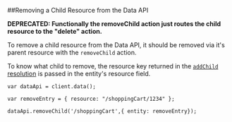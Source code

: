 ##Removing a Child Resource from the Data API

**DEPRECATED: Functionally the removeChild action just routes the child resource to the "delete" action.**

To remove a child resource from the Data API, it should be removed via it's parent resource with the `removeChild`
action.

To know what child to remove, the resource key returned in the
[`addChild` resolution](storing.md) is passed in the entity's resource field.

```
var dataApi = client.data();

var removeEntry = { resource: "/shoppingCart/1234" };

dataApi.removeChild('/shoppingCart',{ entity: removeEntry});
```